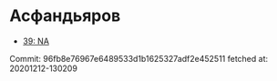 # Асфандьяров
- [39: NA](39.md)

Commit: 96fb8e76967e6489533d1b1625327adf2e452511
 fetched at: 20201212-130209

